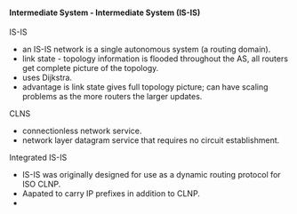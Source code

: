 #### Intermediate System - Intermediate System (IS-IS)  

IS-IS  
*  an IS-IS network is a single autonomous system (a routing domain).  
*  link state - topology information is flooded throughout the AS, all routers get complete picture of the topology.  
*  uses Dijkstra.  
*  advantage is link state gives full topology picture;  can have scaling problems as the more routers the larger updates.  

CLNS
*  connectionless network service.  
*  network layer datagram service that requires no circuit establishment.  

Integrated IS-IS  
*  IS-IS was originally designed for use as a dynamic routing protocol for ISO CLNP.  
*  Aapated to carry IP prefixes in addition to CLNP.  
*  
